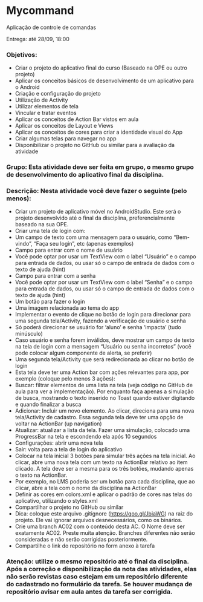 # Mycommand
Aplicação de controle de comandas

Entrega: até 28/09, 18:00

### Objetivos: 

- Criar o projeto do aplicativo final do curso (Baseado na OPE ou outro projeto)
- Aplicar os conceitos básicos de desenvolvimento de um aplicativo para o Android
-   Criação e configuração do projeto
-   Utilização de Activity
-   Utilizar elementos de tela
-   Vincular e tratar eventos
- Aplicar os conceitos de Action Bar vistos em aula
- Aplicar os conceitos de Layout e Views
- Aplicar os conceitos de cores para criar a identidade visual do App
- Criar algumas telas para navegar no app
- Disponibilizar o projeto no GitHub ou similar para a avaliação da atividade

### Grupo: Esta atividade deve ser feita em grupo, o mesmo grupo de desenvolvimento do aplicativo final da disciplina.

### Descrição: Nesta atividade você deve fazer o seguinte (pelo menos):

- Criar um projeto de aplicativo móvel no AndroidStudio. Este será o projeto desenvolvido até o final da disciplina, preferencialmente baseado na sua OPE.
- Criar uma tela de login com:
-   Um campo de texto com uma mensagem para o usuário, como “Bem-vindo”, “Faça seu login”, etc (apenas exemplos)
-   Campo para entrar com o nome de usuário
-   Você pode optar por usar um TextView com o label “Usuário” e o campo para entrada de dados, ou usar só o campo de entrada de dados com o texto de ajuda (hint)
-   Campo para entrar com a senha
-   Você pode optar por usar um TextView com o label “Senha” e o campo para entrada de dados, ou usar só o campo de entrada de dados com o texto de ajuda (hint)
-   Um botão para fazer o login
-   Uma imagem relacionada ao tema do app
-   Implementar o evento de clique no botão de login para direcionar para uma segunda tela/Activity, fazendo a verificação de usuário e senha
-   Só poderá direcionar se usuário for ‘aluno’ e senha ‘impacta’ (tudo minúsculo)
-   Caso usuário e senha forem inválidos, deve mostrar um campo de texto na tela de login com a mensagem “Usuário ou senha incorretos” (você pode colocar algum componente de alerta, se preferir)
- Uma segunda tela/Activity que será redirecionada ao clicar no botão de login
-   Esta tela deve ter uma Action bar com ações relevantes para app, por exemplo (coloque pelo menos 3 ações):
-   Buscar: filtrar elementos de uma lista na tela (veja código no GitHub de aula para ver a implementação). Por enquanto faça apenas a simulação de busca, mostrando o texto inserido no Toast quando estiver digitando e quando finalizar a busca
-   Adicionar: Incluir um novo elemento. Ao clicar, direciona para uma nova tela/Activity de cadastro. Essa segunda tela deve ter uma opção de voltar na ActionBar (up navigation)
-   Atualizar: atualizar a lista da tela. Fazer uma simulação, colocado uma ProgressBar na tela e escondendo ela após 10 segundos
-   Configurações: abrir uma nova tela
-   Sair: volta para a tela de login do aplicativo
- Colocar na tela inicial 3 botões para simular três ações na tela inicial. Ao clicar, abre uma nova tela com um texto na ActionBar relativo ao item clicado. A tela deve ser a mesma para os três botões, mudando apenas o texto na ActionBar.
-   Por exemplo, no LMS poderia ser um botão para cada disciplina, que ao clicar, abre a tela com o nome da disciplina na ActionBar
- Definir as cores em colors.xml e aplicar o padrão de cores nas telas do aplicativo, utilizando o styles.xml
- Compartilhar o projeto no GitHub ou similar
-   Dica: coloque este arquivo .gitignore (https://goo.gl/JbiaWG) na raiz do projeto. Ele vai ignorar arquivos desnecessários, como os binários. 
- Crie uma branch AC02 com o conteúdo desta AC. O Nome deve ser exatamente AC02. Preste muita atenção. Branches diferentes não serão consideradas e não serão corrigidas posteriormente.
- Compartilhe o link do repositório no form anexo à tarefa

### Atenção: utilize o mesmo repositório até o final da disciplina. Após a correção e disponibilização da nota das atividades, elas não serão revistas caso estejam em um repositório diferente do cadastrado no formulário da tarefa. Se houver mudança de repositório avisar em aula antes da tarefa ser corrigida.